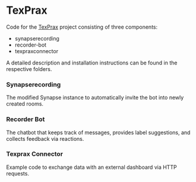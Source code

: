 # TexPrax

Code for the [TexPrax](https://texprax.de/) project consisting of three components:

* synapserecording
* recorder-bot
* texpraxconnector

A detailed description and installation instructions can be found in the respective folders.

### Synapserecording

The modified Synapse instance to automatically invite the bot into newly created rooms.


### Recorder Bot

The chatbot that keeps track of messages, provides label suggestions, and collects feedback via reactions.

### Texprax Connector

Example code to exchange data with an external dashboard via HTTP requests. 